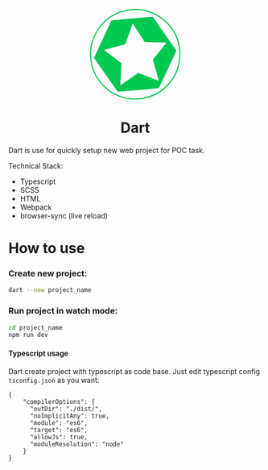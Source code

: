 <p align="center">
  <svg with="180" height="180" version="1.0" xmlns="http://www.w3.org/2000/svg"
 viewBox="0 0 529.000000 529.000000"
 preserveAspectRatio="xMidYMid meet">
<metadata>
Created by potrace 1.16, written by Peter Selinger 2001-2019
</metadata>
<g transform="translate(0.000000,529.000000) scale(0.100000,-0.100000)"
fill="#00c851" stroke="none">
<path d="M2460 5279 c-343 -23 -675 -113 -989 -270 -418 -207 -760 -507 -1022
-899 -422 -628 -550 -1410 -354 -2157 138 -524 460 -1021 885 -1365 211 -170
513 -341 764 -433 303 -111 631 -162 981 -152 278 8 490 43 734 122 412 133
744 337 1056 650 313 312 517 644 650 1056 79 244 114 456 122 734 10 350 -41
678 -152 981 -92 251 -263 553 -433 764 -287 354 -708 657 -1135 814 -221 82
-494 139 -744 156 -163 11 -195 11 -363 -1z m570 -84 c454 -71 888 -263 1245
-552 115 -93 303 -282 394 -397 624 -788 735 -1861 285 -2757 -249 -497 -656
-904 -1153 -1153 -744 -373 -1634 -364 -2361 26 -219 117 -408 257 -594 437
-344 336 -592 768 -705 1232 -55 227 -66 328 -66 614 0 296 11 390 75 641 112
441 347 852 675 1179 253 253 551 449 884 580 166 65 397 127 561 149 63 9
129 18 145 20 75 10 515 -3 615 -19z"/>
<path d="M2426 4725 c-637 -57 -1162 -107 -1166 -112 -4 -4 -235 -497 -514
-1096 l-506 -1087 681 -973 c375 -534 689 -980 698 -989 15 -15 94 -10 1211
89 657 58 1199 108 1203 112 12 11 1017 2172 1017 2185 -1 6 -310 452 -688
991 l-688 980 -45 2 c-24 1 -565 -45 -1203 -102z m419 -822 c187 -289 343
-530 346 -535 3 -5 290 -17 638 -27 347 -10 634 -21 637 -24 3 -3 -171 -223
-386 -489 -216 -266 -396 -488 -401 -493 -4 -6 70 -277 171 -620 98 -335 177
-612 175 -614 -3 -2 -269 98 -592 223 -324 124 -592 226 -598 226 -5 0 -246
-162 -535 -359 -288 -198 -525 -359 -526 -358 0 1 14 270 32 597 18 327 33
615 33 640 l1 45 -505 389 c-278 214 -504 391 -501 393 2 2 280 77 617 167
l614 163 215 602 c118 330 217 601 220 601 3 0 158 -237 345 -527z"/>
</g>
</svg>
</p>

<h1 align="center">Dart</h1>

Dart is use for quickly setup new web project for POC task.

Technical Stack:
- Typescript
- SCSS
- HTML
- Webpack
- browser-sync (live reload)

# How to use

### Create new project:
```bash
dart --new project_name
```

### Run project in watch mode:
```bash
cd project_name
npm run dev
```

#### Typescript usage

Dart create project with typescript as code base. Just edit typescript config `tsconfig.json` as you want:

```
{
    "compilerOptions": {
      "outDir": "./dist/",
      "noImplicitAny": true,
      "module": "es6",
      "target": "es6",
      "allowJs": true,
      "moduleResolution": "node"
    }
}
```
